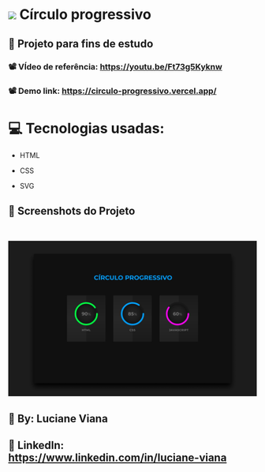 #  <img src="https://github.com/everton-dgn/everton-dgn/blob/main/gif/Hi.gif?raw=true" width="30px">  Círculo progressivo 

##  :book: Projeto para fins de estudo

###   📽️ VÍdeo de referência: https://youtu.be/Ft73g5Kyknw

###   📽️ Demo link: https://circulo-progressivo.vercel.app/

# :computer: Tecnologias usadas:

 * HTML

 * CSS

 * SVG

##  :camera_flash: Screenshots do Projeto
<br>

![Imagem do projeto](https://raw.githubusercontent.com/Lucianevianagbi/Barra-de-progresso-circular/main/screenshots/img1.jpg)
<br>

## :woman: By:  Luciane Viana
 
## :link: LinkedIn: https://www.linkedin.com/in/luciane-viana
